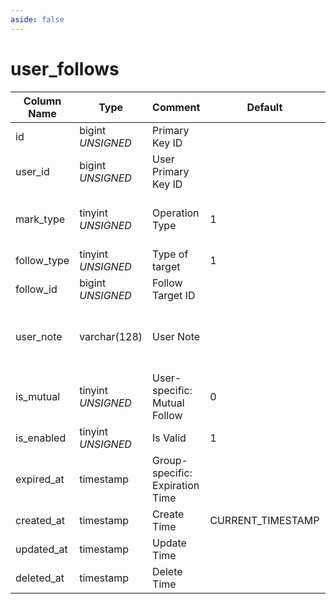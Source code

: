 ```yaml
---
aside: false
---
```


# user_follows

| Column Name | Type | Comment | Default | Null | Remark |
| --- | --- | --- | --- | --- | --- |
| id | bigint *UNSIGNED* | Primary Key ID |  | NO | Auto Increment |
| user_id | bigint *UNSIGNED* | User Primary Key ID |  | NO | Related field [users->id](users.md) |
| mark_type | tinyint *UNSIGNED* | Operation Type | 1 | NO | 1.Positive (Follow) / 2.Negative (Block) |
| follow_type | tinyint *UNSIGNED* | Type of target | 1 | NO | [Content Type](../numbered-description.md#content-type) |
| follow_id | bigint *UNSIGNED* | Follow Target ID |  | NO |  |
| user_note | varchar(128) | User Note |  | YES | Note on the followed object by the user |
| is_mutual | tinyint *UNSIGNED* | User-specific: Mutual Follow | 0 | NO | 0.No / 1.Yes |
| is_enabled | tinyint *UNSIGNED* | Is Valid | 1 | NO | 0.Invalid / 1.Valid |
| expired_at | timestamp | Group-specific: Expiration Time |  | YES |  |
| created_at | timestamp | Create Time | CURRENT_TIMESTAMP | NO |  |
| updated_at | timestamp | Update Time |  | YES |  |
| deleted_at | timestamp | Delete Time |  | YES |  |
